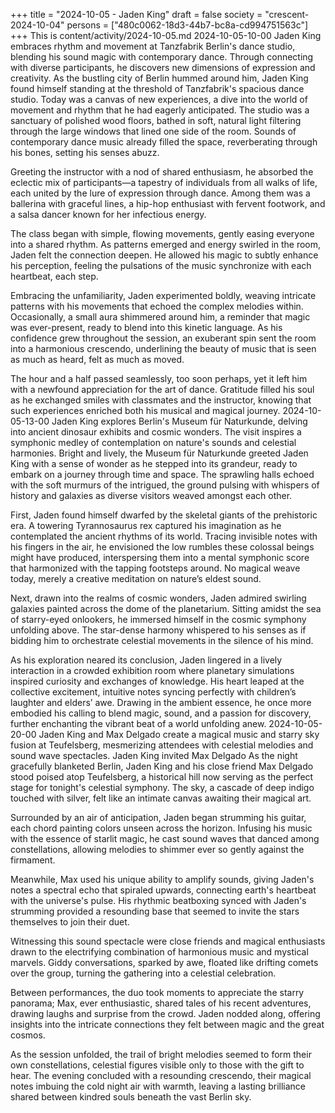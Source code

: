 +++
title = "2024-10-05 - Jaden King"
draft = false
society = "crescent-2024-10-04"
persons = ["480c0062-18d3-44b7-bc8a-cd994751563c"]
+++
This is content/activity/2024-10-05.md
2024-10-05-10-00
Jaden King embraces rhythm and movement at Tanzfabrik Berlin's dance studio, blending his sound magic with contemporary dance. Through connecting with diverse participants, he discovers new dimensions of expression and creativity.
As the bustling city of Berlin hummed around him, Jaden King found himself standing at the threshold of Tanzfabrik's spacious dance studio. Today was a canvas of new experiences, a dive into the world of movement and rhythm that he had eagerly anticipated. The studio was a sanctuary of polished wood floors, bathed in soft, natural light filtering through the large windows that lined one side of the room. Sounds of contemporary dance music already filled the space, reverberating through his bones, setting his senses abuzz.

Greeting the instructor with a nod of shared enthusiasm, he absorbed the eclectic mix of participants—a tapestry of individuals from all walks of life, each united by the lure of expression through dance. Among them was a ballerina with graceful lines, a hip-hop enthusiast with fervent footwork, and a salsa dancer known for her infectious energy.

The class began with simple, flowing movements, gently easing everyone into a shared rhythm. As patterns emerged and energy swirled in the room, Jaden felt the connection deepen. He allowed his magic to subtly enhance his perception, feeling the pulsations of the music synchronize with each heartbeat, each step.

Embracing the unfamiliarity, Jaden experimented boldly, weaving intricate patterns with his movements that echoed the complex melodies within. Occasionally, a small aura shimmered around him, a reminder that magic was ever-present, ready to blend into this kinetic language. As his confidence grew throughout the session, an exuberant spin sent the room into a harmonious crescendo, underlining the beauty of music that is seen as much as heard, felt as much as moved.

The hour and a half passed seamlessly, too soon perhaps, yet it left him with a newfound appreciation for the art of dance. Gratitude filled his soul as he exchanged smiles with classmates and the instructor, knowing that such experiences enriched both his musical and magical journey.
2024-10-05-13-00
Jaden King explores Berlin's Museum für Naturkunde, delving into ancient dinosaur exhibits and cosmic wonders. The visit inspires a symphonic medley of contemplation on nature's sounds and celestial harmonies.
Bright and lively, the Museum für Naturkunde greeted Jaden King with a sense of wonder as he stepped into its grandeur, ready to embark on a journey through time and space. The sprawling halls echoed with the soft murmurs of the intrigued, the ground pulsing with whispers of history and galaxies as diverse visitors weaved amongst each other.

First, Jaden found himself dwarfed by the skeletal giants of the prehistoric era. A towering Tyrannosaurus rex captured his imagination as he contemplated the ancient rhythms of its world. Tracing invisible notes with his fingers in the air, he envisioned the low rumbles these colossal beings might have produced, interspersing them into a mental symphonic score that harmonized with the tapping footsteps around. No magical weave today, merely a creative meditation on nature’s eldest sound.

Next, drawn into the realms of cosmic wonders, Jaden admired swirling galaxies painted across the dome of the planetarium. Sitting amidst the sea of starry-eyed onlookers, he immersed himself in the cosmic symphony unfolding above. The star-dense harmony whispered to his senses as if bidding him to orchestrate celestial movements in the silence of his mind.

As his exploration neared its conclusion, Jaden lingered in a lively interaction in a crowded exhibition room where planetary simulations inspired curiosity and exchanges of knowledge. His heart leaped at the collective excitement, intuitive notes syncing perfectly with children’s laughter and elders’ awe. Drawing in the ambient essence, he once more embodied his calling to blend magic, sound, and a passion for discovery, further enchanting the vibrant beat of a world unfolding anew.
2024-10-05-20-00
Jaden King and Max Delgado create a magical music and starry sky fusion at Teufelsberg, mesmerizing attendees with celestial melodies and sound wave spectacles.
Jaden King invited Max Delgado
As the night gracefully blanketed Berlin, Jaden King and his close friend Max Delgado stood poised atop Teufelsberg, a historical hill now serving as the perfect stage for tonight's celestial symphony. The sky, a cascade of deep indigo touched with silver, felt like an intimate canvas awaiting their magical art.

Surrounded by an air of anticipation, Jaden began strumming his guitar, each chord painting colors unseen across the horizon. Infusing his music with the essence of starlit magic, he cast sound waves that danced among constellations, allowing melodies to shimmer ever so gently against the firmament.

Meanwhile, Max used his unique ability to amplify sounds, giving Jaden's notes a spectral echo that spiraled upwards, connecting earth's heartbeat with the universe's pulse. His rhythmic beatboxing synced with Jaden's strumming provided a resounding base that seemed to invite the stars themselves to join their duet.

Witnessing this sound spectacle were close friends and magical enthusiasts drawn to the electrifying combination of harmonious music and mystical marvels. Giddy conversations, sparked by awe, floated like drifting comets over the group, turning the gathering into a celestial celebration.

Between performances, the duo took moments to appreciate the starry panorama; Max, ever enthusiastic, shared tales of his recent adventures, drawing laughs and surprise from the crowd. Jaden nodded along, offering insights into the intricate connections they felt between magic and the great cosmos.

As the session unfolded, the trail of bright melodies seemed to form their own constellations, celestial figures visible only to those with the gift to hear. The evening concluded with a resounding crescendo, their magical notes imbuing the cold night air with warmth, leaving a lasting brilliance shared between kindred souls beneath the vast Berlin sky.
